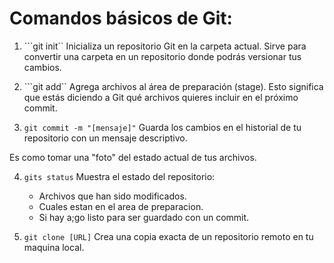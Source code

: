 # Comandos básicos de Git:

1. ```git init`` 
Inicializa un repositorio Git en la carpeta actual. Sirve para convertir una carpeta en un repositorio donde podrás versionar tus cambios.

2. ```git add`` 
Agrega archivos al área de preparación (stage). Esto significa que estás diciendo a Git qué archivos quieres incluir en el próximo commit.

3. ```git commit -m "[mensaje]"``` 
Guarda los cambios en el historial de tu repositorio con un mensaje descriptivo.

Es como tomar una "foto" del estado actual de tus archivos.

4. ```gits status``` 
Muestra el estado del repositorio:
    - Archivos que han sido modificados.
    - Cuales estan en el area de preparacion.
    - Si hay a;go listo para ser guardado con un commit.

5. ```git clone [URL]```
Crea una copia exacta de un repositorio remoto en tu maquina local.
